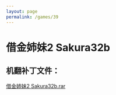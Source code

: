 ```yaml
---
layout: page
permalink: /games/39
---
```



# 借金姉妹2 Sakura32b

## 机翻补丁文件：

[借金姉妹2 Sakura32b.rar](../resources/%E5%80%9F%E9%87%91%E5%A7%89%E5%A6%B92%20Sakura32b.rar)

 


